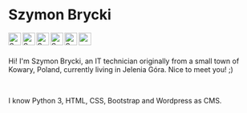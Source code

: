 # Szymon Brycki

<a href="https://www.linkedin.com/in/szymon-brycki-3bb90572/">
<img align="left" alt="Szymon Brycki Linkedin" width="25px" src="https://simpleicons.org/icons/linkedin.svg">
</a>

<a href="https://www.facebook.com/szymon.brycki">
<img align="left" alt="Szymon Brycki Facebook" width="25px" src="https://simpleicons.org/icons/facebook.svg">
</a>

<a href="https://twitter.com/SBrycki">
<img align="left" alt="Szymon Brycki Twitter" width="25px" src="https://simpleicons.org/icons/twitter.svg">
</a>

<a href="https://www.deviantart.com/kaworupl">
<img align = "left" alt="Szymon Brycki DeviantArt" width="25px" src="https://simpleicons.org/icons/deviantart.svg">
</a>
  
<a href="mailto:szymon.brycki@gmail.com">
<img align="left" alt="Szymon Brycki E-mail" width="25px" src="https://simpleicons.org/icons/gmail.svg">
</a>

<a href="#">
<img align="left" alt"Szymon Brycki Webpage" width="25px" src="https://simpleicons.org/icons/githubpages.svg">
</a>

<br>
<br>

Hi! I'm Szymon Brycki, an IT technician originally from a small town of Kowary, Poland, currently living in Jelenia Góra. Nice to meet you! ;)

<br>

I know Python 3, HTML, CSS, Bootstrap and Wordpress as CMS.
